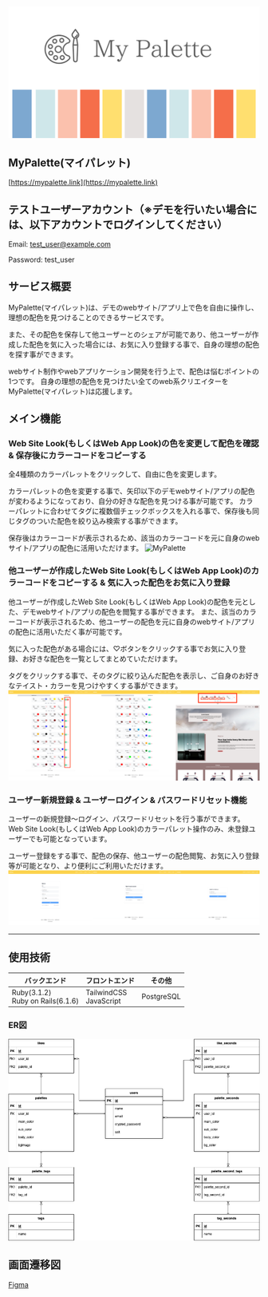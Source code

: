![MyPalette](/app/assets/images/ogp.png)

## MyPalette(マイパレット)
[https://mypalette.link](https://mypalette.link)

## テストユーザーアカウント（※デモを行いたい場合には、以下アカウントでログインしてください）
Email: test_user@example.com

Password: test_user


## サービス概要
MyPalette(マイパレット)は、デモのwebサイト/アプリ上で色を自由に操作し、理想の配色を見つけることのできるサービスです。

また、その配色を保存して他ユーザーとのシェアが可能であり、他ユーザーが作成した配色を気に入った場合には、お気に入り登録する事で、自身の理想の配色を探す事ができます。

webサイト制作やwebアプリケーション開発を行う上で、配色は悩むポイントの1つです。
自身の理想の配色を見つけたい全てのweb系クリエイターをMyPalette(マイパレット)は応援します。


## メイン機能
### Web Site Look(もしくはWeb App Look)の色を変更して配色を確認 & 保存後にカラーコードをコピーする
全4種類のカラーパレットをクリックして、自由に色を変更します。

カラーパレットの色を変更する事で、矢印以下のデモwebサイト/アプリの配色が変わるようになっており、自分の好きな配色を見つける事が可能です。
カラーパレットに合わせてタグに複数個チェックボックスを入れる事で、保存後も同じタグのついた配色を絞り込み検索する事ができます。

保存後はカラーコードが表示されるため、該当のカラーコードを元に自身のwebサイト/アプリの配色に活用いただけます。
![MyPalette](/app/assets/images/Frame1.png)


### 他ユーザーが作成したWeb Site Look(もしくはWeb App Look)のカラーコードをコピーする & 気に入った配色をお気に入り登録
他ユーザーが作成したWeb Site Look(もしくはWeb App Look)の配色を元とした、デモwebサイト/アプリの配色を閲覧する事ができます。
また、該当のカラーコードが表示されるため、他ユーザーの配色を元に自身のwebサイト/アプリの配色に活用いただく事が可能です。

気に入った配色がある場合には、♡ボタンをクリックする事でお気に入り登録、お好きな配色を一覧としてまとめていただけます。

タグをクリックする事で、そのタグに絞り込んだ配色を表示し、ご自身のお好きなテイスト・カラーを見つけやすくする事ができます。
![MyPalette](/app/assets/images/Frame2.png)


### ユーザー新規登録 & ユーザーログイン & パスワードリセット機能
ユーザーの新規登録〜ログイン、パスワードリセットを行う事ができます。
Web Site Look(もしくはWeb App Look)のカラーパレット操作のみ、未登録ユーザーでも可能となっています。

ユーザー登録をする事で、配色の保存、他ユーザーの配色閲覧、お気に入り登録等が可能となり、より便利にご利用いただけます。
![MyPalette](/app/assets/images/Frame3.png)

***
## 使用技術
| バックエンド | フロントエンド | その他 |
| ---- | ---- | ---- |
| Ruby(3.1.2)<br>Ruby on Rails(6.1.6) | TailwindCSS<br>JavaScript | PostgreSQL |


### ER図
![MyPalette](/app/assets/images/mypalettes.drawio.png)

## 画面遷移図
[Figma](https://www.figma.com/file/1orLdK4xcXf9inbLiBaRFt/%E7%94%BB%E9%9D%A2%E9%81%B7%E7%A7%BB%E5%9B%B3?node-id=0%3A1)
